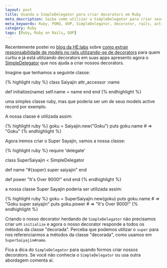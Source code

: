 ```yaml
---
layout: post
title: Usando o SimpleDelegator para criar decorators em Ruby
meta_description: Saiba como utilizar o SimpleDelegator para criar seus decorators em Ruby
meta_keywords: Ruby, PORO, OOP, SimpleDelegator, decorator, rails, active record
category: Ruby
tags: [Ruby, Ruby on Rails, OOP]
---
```


Recentemente postei no [blog da HE:labs](http://helabs.com.br/blog) sobre [como extrair responsabilidade de models no rails utilizando-se de decorators](http://helabs.com.br/blog/2013/01/28/extraindo-a-responsabilidade-de-fat-models-com-o-uso-de-decorators/) para quem curtiu e já está utilizando decorators em suas apps apresento agora o [SimpleDelegator](http://www.ruby-doc.org/stdlib-1.9.3/libdoc/delegate/rdoc/SimpleDelegator.html) que nos ajuda a criar nossos decorators.

Imagine que tenhamos a seguinte classe:

{% highlight ruby %}
class Saiyajin
  attr_accessor :name

  def initialize(name)
    self.name  = name
  end
end
{% endhighlight %}

uma simples classe ruby, mas que poderia ser um de seus models active record por exemplo.

A nossa classe é utilizada assim:

{% highlight ruby %}
goku = Saiyajin.new("Goku")
puts goku.name # => "Goku"
{% endhighlight %}

Agora iremos criar o Super Sayajin, vamos a nossa classe:

{% highlight ruby %}
require 'delegate'

class SuperSaiyajin < SimpleDelegator

  def name
    "#{super} super saiyajin"
  end

  def power
    "It's Over 9000!"
  end
end
{% endhighlight %}

a nossa classe Super Sayajin poderia ser utilizada assim:

{% highlight ruby %}
goku = SuperSaiyajin.new(goku)
puts goku.name # => "Goku super saiyajin"
puts goku.power # => "It's Over 9000!"
{% endhighlight %}

Criando o nosso decorator herdando de `SimpleDelegator` não precisamos criar um `initialize` e agora o nosso decorator responde a todos os métodos da classe "decorada". Perceba que podemos utilizar o `super` para nos referenciarmos a métodos da classe "decorada", como usamos em `SuperSaiyajin#name`.

Fica a dica do `SimpleDelegator` para quando formos criar nossos decorators. Se você não conhecia o `SimpleDelegator` ou usa outra abordagem comenta aí.